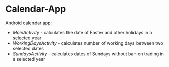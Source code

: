 # Calendar-App
Android calendar app:
  - *MainActivity* - calculates the date of Easter and other holidays in a selected year
  - *WorkingDaysActivity* - calculates number of working days between two selected dates
  - *SundaysActivity* - calculates dates of Sundays without ban on trading in a selected year
